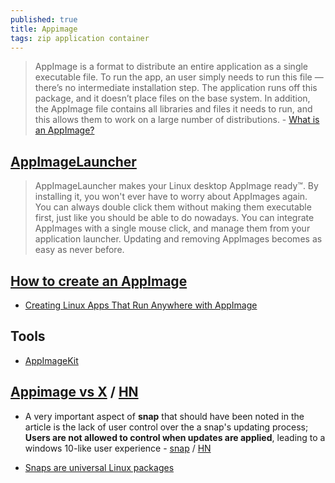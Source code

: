 ```yaml
---
published: true
title: Appimage
tags: zip application container
---
```

> AppImage is a format to distribute an entire application as a single executable file. To run the app, an user simply needs to run this file — there’s no intermediate installation step. The application runs off this package, and it doesn’t place files on the base system. In addition, the AppImage file contains all libraries and files it needs to run, and this allows them to work on a large number of distributions. - [What is an AppImage?](https://www.booleanworld.com/creating-linux-apps-run-anywhere-appimage/)

## [AppImageLauncher](https://github.com/TheAssassin/AppImageLauncher)
> AppImageLauncher makes your Linux desktop AppImage ready™. By installing it, you won't ever have to worry about AppImages again. You can always double click them without making them executable first, just like you should be able to do nowadays. You can integrate AppImages with a single mouse click, and manage them from your application launcher. Updating and removing AppImages becomes as easy as never before.

## [How to create an AppImage](https://docs.appimage.org/packaging-guide/index.html#packaging-guide)

- [Creating Linux Apps That Run Anywhere with AppImage](https://www.booleanworld.com/creating-linux-apps-run-anywhere-appimage/)

## Tools
- [AppImageKit](https://github.com/AppImage/AppImageKit)

## [Appimage vs X](https://github.com/AppImage/AppImageKit/wiki/Similar-projects#comparison) / [HN](https://news.ycombinator.com/item?id=18215176)

- A very important aspect of **snap** that should have been noted in the article is the lack of user control over the a snap's updating process; **Users are not allowed to control when updates are applied**, leading to a windows 10-like user experience - [snap](https://forum.snapcraft.io/t/disabling-automatic-refresh-for-snap-from-store/707) / [HN](https://news.ycombinator.com/item?id=18216340)

- [Snaps are universal Linux packages](https://news.ycombinator.com/item?id=13557082)
